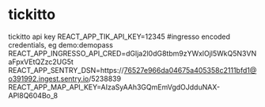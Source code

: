 # tickitto
tickitto api key
REACT_APP_TIK_API_KEY=12345
#ingresso encoded credentials, eg demo:demopass
REACT_APP_INGRESSO_API_CRED=dGlja2l0dG8tbm9zYWxlOjl5WkQ5N3VNaFpxVEtQZzc2UG5t
REACT_APP_SENTRY_DSN=https://76527e966da04675a405358c2111bfd1@o391992.ingest.sentry.io/5238839
REACT_APP_MAP_API_KEY=AIzaSyAAh3GQmEmVgdOJdduNAX-APl8Q604Bo_8
